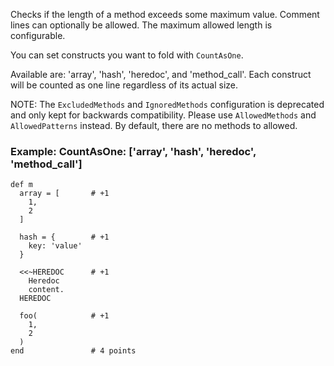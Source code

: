 Checks if the length of a method exceeds some maximum value.
Comment lines can optionally be allowed.
The maximum allowed length is configurable.

You can set constructs you want to fold with `CountAsOne`.

Available are: 'array', 'hash', 'heredoc', and 'method_call'.
Each construct will be counted as one line regardless of its actual size.

NOTE: The `ExcludedMethods` and `IgnoredMethods` configuration is
deprecated and only kept for backwards compatibility.
Please use `AllowedMethods` and `AllowedPatterns` instead.
By default, there are no methods to allowed.

### Example: CountAsOne: ['array', 'hash', 'heredoc', 'method_call']

    def m
      array = [       # +1
        1,
        2
      ]

      hash = {        # +1
        key: 'value'
      }

      <<~HEREDOC      # +1
        Heredoc
        content.
      HEREDOC

      foo(            # +1
        1,
        2
      )
    end               # 4 points
